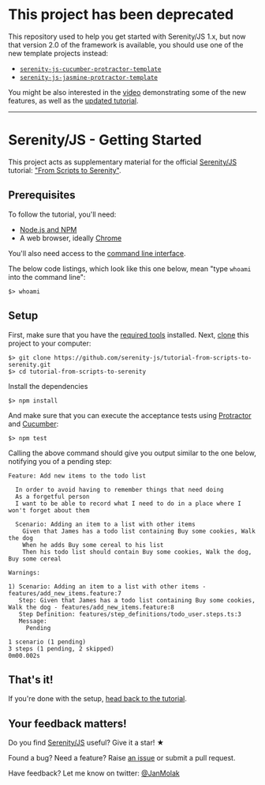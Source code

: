 # This project has been deprecated

This repository used to help you get started with Serenity/JS 1.x, but now that version 2.0 of the framework is available, you should use one of the new template projects instead:
- [`serenity-js-cucumber-protractor-template`](https://github.com/serenity-js/serenity-js-cucumber-protractor-template)
- [`serenity-js-jasmine-protractor-template`](https://github.com/serenity-js/serenity-js-jasmine-protractor-template)

You might be also interested in the [video](https://serenity-js.org/handbook/demo.html) demonstrating some of the new features, as well as the [updated tutorial](https://serenity-js.org/handbook/thinking-in-serenity-js/index.html).

---

# Serenity/JS - Getting Started

This project acts as supplementary material for
the official [Serenity/JS](https://github.com/jan-molak/serenity-js) tutorial: 
["From Scripts to Serenity"](http://serenity-js.org/from-scripts-to-serenity/readme.html).

## Prerequisites

To follow the tutorial, you'll need:

* [Node.js and NPM](https://nodejs.org/en/)
* A web browser, ideally [Chrome](https://www.google.co.uk/chrome/browser/desktop/)

You'll also need access to the [command line interface](https://en.wikipedia.org/wiki/Command-line_interface).

The below code listings, which look like this one below, mean "type `whoami` into the command line":

```
$> whoami
```

## Setup

First, make sure that you have the [required tools](http://serenity-js.org/overview/prerequisites.html) installed.
Next, [clone](https://help.github.com/articles/cloning-a-repository/) this project to your computer:

```
$> git clone https://github.com/serenity-js/tutorial-from-scripts-to-serenity.git
$> cd tutorial-from-scripts-to-serenity
```

Install the dependencies

```
$> npm install
```

And make sure that you can execute the acceptance tests using
[Protractor](https://github.com/angular/protractor) and
[Cucumber](https://github.com/cucumber/cucumber-js):

```
$> npm test
```

Calling the above command should give you output similar to the one below, notifying you of a pending step:

```
Feature: Add new items to the todo list

  In order to avoid having to remember things that need doing
  As a forgetful person
  I want to be able to record what I need to do in a place where I won't forget about them

  Scenario: Adding an item to a list with other items
    Given that James has a todo list containing Buy some cookies, Walk the dog
    When he adds Buy some cereal to his list
    Then his todo list should contain Buy some cookies, Walk the dog, Buy some cereal

Warnings:

1) Scenario: Adding an item to a list with other items - features/add_new_items.feature:7
   Step: Given that James has a todo list containing Buy some cookies, Walk the dog - features/add_new_items.feature:8
   Step Definition: features/step_definitions/todo_user.steps.ts:3
   Message:
     Pending

1 scenario (1 pending)
3 steps (1 pending, 2 skipped)
0m00.002s
```
## That's it!

If you're done with the setup, [head back to the tutorial](http://serenity-js.org/from-scripts-to-serenity/readme.html).

## Your feedback matters!

Do you find [Serenity/JS](https://github.com/jan-molak/serenity-js) useful? Give it a star! &#9733;

Found a bug? Need a feature? Raise [an issue](https://github.com/jan-molak/serenity-js/issues?state=open)
or submit a pull request.

Have feedback? Let me know on twitter: [@JanMolak](https://twitter.com/JanMolak)
